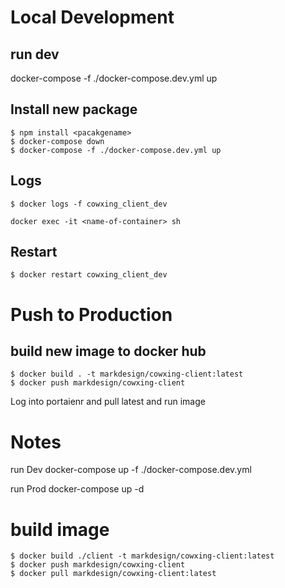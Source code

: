 # Local Development

## run dev
docker-compose -f ./docker-compose.dev.yml up

## Install new package

```
$ npm install <pacakgename>
$ docker-compose down
$ docker-compose -f ./docker-compose.dev.yml up
```

## Logs

```
$ docker logs -f cowxing_client_dev

docker exec -it <name-of-container> sh
```

## Restart

```
$ docker restart cowxing_client_dev
```

# Push to Production

## build new image to docker hub

```
$ docker build . -t markdesign/cowxing-client:latest
$ docker push markdesign/cowxing-client
```

Log into portaienr and pull latest and run image

# Notes

run Dev
docker-compose up -f ./docker-compose.dev.yml

run Prod
docker-compose up -d

# build image

```
$ docker build ./client -t markdesign/cowxing-client:latest
$ docker push markdesign/cowxing-client
$ docker pull markdesign/cowxing-client:latest
```
